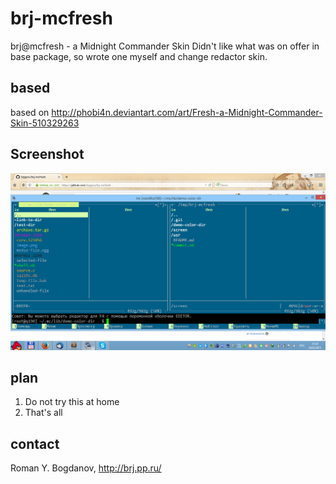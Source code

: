 # brj-mcfresh
brj@mcfresh - a Midnight Commander Skin
Didn't like what was on offer in base package, 
so wrote one myself and change redactor skin.

## based ##
based on http://phobi4n.deviantart.com/art/Fresh-a-Midnight-Commander-Skin-510329263

## Screenshot
![Midnight Commander brj fresh](brj-mc-fresh.png)

## plan
1. Do not try this at home
2. That's all

## contact
Roman Y. Bogdanov, http://brj.pp.ru/
